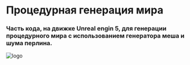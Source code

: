 # Процедурная генерация мира
### Часть кода, на движке Unreal engin 5, для генерации процедурного мира с использованием генератора меша и шума перлина. 
![logo](https://sun9-31.userapi.com/impg/PDj_aTi2bmwR5Uh9VDOzFJCD2rAGpWoGXk_bSg/53XBcv0bz_I.jpg?size=1870x1209&quality=96&sign=a6050e4fd65b92f3c9757d4ecec1f7eb&type=album)
